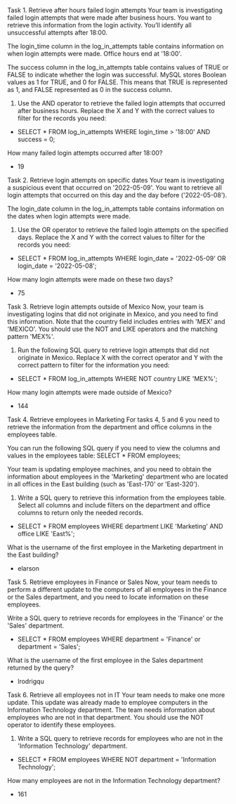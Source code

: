Task 1. Retrieve after hours failed login attempts
Your team is investigating failed login attempts that were made after business hours. You want to retrieve this information from the login activity. You’ll identify all unsuccessful attempts after 18:00.

The login_time column in the log_in_attempts table contains information on when login attempts were made. Office hours end at '18:00'.

The success column in the log_in_attempts table contains values of TRUE or FALSE to indicate whether the login was successful. MySQL stores Boolean values as 1 for TRUE, and 0 for FALSE. This means that TRUE is represented as 1, and FALSE represented as 0 in the success column.

1. Use the AND operator to retrieve the failed login attempts that occurred after business hours. Replace the X and Y with the correct values to filter for the records you need:
- SELECT *
FROM log_in_attempts
WHERE login_time > '18:00' AND success = 0;

How many failed login attempts occurred after 18:00?
- 19

Task 2. Retrieve login attempts on specific dates
Your team is investigating a suspicious event that occurred on '2022-05-09'. You want to retrieve all login attempts that occurred on this day and the day before ('2022-05-08').

The login_date column in the log_in_attempts table contains information on the dates when login attempts were made.

1. Use the OR operator to retrieve the failed login attempts on the specified days. Replace the X and Y with the correct values to filter for the records you need:
- SELECT *
FROM log_in_attempts
WHERE login_date = '2022-05-09' OR login_date = '2022-05-08';

How many login attempts were made on these two days?
- 75

Task 3. Retrieve login attempts outside of Mexico
Now, your team is investigating logins that did not originate in Mexico, and you need to find this information. Note that the country field includes entries with 'MEX' and 'MEXICO'. You should use the NOT and LIKE operators and the matching pattern 'MEX%'.

1. Run the following SQL query to retrieve login attempts that did not originate in Mexico. Replace X with the correct operator and Y with the correct pattern to filter for the information you need:
- SELECT *
FROM log_in_attempts
WHERE NOT country LIKE 'MEX%';

How many login attempts were made outside of Mexico?
- 144

Task 4. Retrieve employees in Marketing
For tasks 4, 5 and 6 you need to retrieve the information from the department and office columns in the employees table.

You can run the following SQL query if you need to view the columns and values in the employees table:
SELECT *
FROM employees;

Your team is updating employee machines, and you need to obtain the information about employees in the 'Marketing' department who are located in all offices in the East building (such as 'East-170' or 'East-320').

1. Write a SQL query to retrieve this information from the employees table. Select all columns and include filters on the department and office columns to return only the needed records.
- SELECT *  FROM employees WHERE department LIKE 'Marketing' AND office LIKE 'East%';

What is the username of the first employee in the Marketing department in the East building?
- elarson


Task 5. Retrieve employees in Finance or Sales
Now, your team needs to perform a different update to the computers of all employees in the Finance or the Sales department, and you need to locate information on these employees.

Write a SQL query to retrieve records for employees in the 'Finance' or the 'Sales' department.
- SELECT *
FROM employees
WHERE department = 'Finance' or department = 'Sales';

What is the username of the first employee in the Sales department returned by the query?
- lrodrigqu

Task 6. Retrieve all employees not in IT
Your team needs to make one more update. This update was already made to employee computers in the Information Technology department. The team needs information about employees who are not in that department. You should use the NOT operator to identify these employees.

1. Write a SQL query to retrieve records for employees who are not in the 'Information Technology' department.
- SELECT *
FROM employees
WHERE NOT department = 'Information Technology';

How many employees are not in the Information Technology department?
- 161
